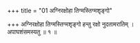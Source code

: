 +++
title = "01 अग्निरक्षोहा तिग्मस्तिग्मशृङ्गो"

+++
अग्निरक्षोहा तिग्मस्तिग्मशृङ्गो हन्तु रक्षो नुदतामरातिम् ।  
अपाघशंसमस्यतु ॥ १ ॥